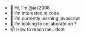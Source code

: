 - 👋 Hi, I’m @jaz2008
- 👀 I’m interested in code
- 🌱 I’m currently learning javascript
- 💞️ I’m looking to collaborate on ?
- 📫 How to reach me.. dont

<!---
jaz2008/jaz2008 is a ✨ special ✨ repository because its `README.md` (this file) appears on your GitHub profile.
You can click the Preview link to take a look at your changes.
--->
